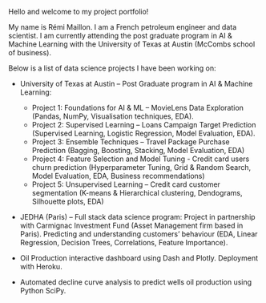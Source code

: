 Hello and welcome to my project portfolio!

My name is Rémi Maillon. I am a French petroleum engineer and data scientist.
I am currently attending the post graduate program in AI & Machine Learning with the University of Texas at Austin (McCombs school of business).

Below is a list of data science projects I have been working on:

* University of Texas at Austin – Post Graduate program in AI & Machine Learning:
  - Project 1: Foundations for AI & ML – MovieLens Data Exploration (Pandas, NumPy, Visualisation techniques, EDA).
  - Project 2: Supervised Learning – Loans Campaign Target Prediction (Supervised Learning, Logistic Regression, Model Evaluation, EDA).
  - Project 3: Ensemble Techniques – Travel Package Purchase Prediction (Bagging, Boosting, Stacking, Model Evaluation, EDA)
  - Project 4:  Feature Selection and Model Tuning  - Credit card users churn prediction (Hyperparameter Tuning, Grid & Random Search, Model Evaluation, EDA, Business recommendations)
  - Project 5: Unsupervised Learning – Credit card customer segmentation (K-means & Hierarchical clustering, Dendograms, Silhouette plots, EDA)

* JEDHA (Paris) – Full stack data science program: Project in partnership with Carmignac Investment Fund (Asset Management firm based in Paris). Predicting and understanding customers’ behaviour (EDA, Linear Regression, Decision Trees, Correlations, Feature Importance).

* Oil Production interactive dashboard using Dash and Plotly. Deployment with Heroku. 
 
* Automated decline curve analysis to predict wells oil production using Python SciPy.

